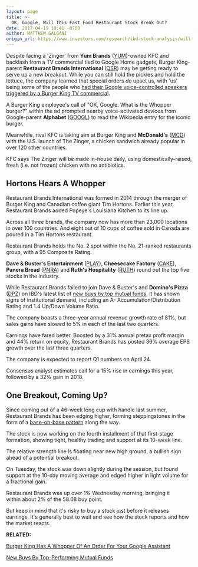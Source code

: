 ```yaml
---
layout: page
title: >-
  OK, Google, Will This Fast Food Restaurant Stock Break Out?
date: 2017-04-19 10:41 -0700
author: MATTHEW GALGANI
origin_url: https://www.investors.com/research/ibd-stock-analysis/will-burger-king-sizzle-or-get-grilled-dont-ask-google/
---
```












 
 
 Despite facing a 'Zinger' from **Yum Brands** ([YUM](https://research.investors.com/quote.aspx?symbol=YUM))-owned KFC and backlash from a TV commercial tied to Google Home gadgets, Burger King-parent **Restaurant Brands International** ([QSR](https://research.investors.com/quote.aspx?symbol=QSR)) may be getting ready to serve up a new breakout.
While you can still hold the pickles and hold the lettuce, the company learned that special orders *do* upset us, with 'us' being some of the people who [had their Google voice-controlled speakers triggered by a Burger King TV commercial](https://www.investors.com/news/technology/burger-king-has-a-whopper-of-an-order-for-your-google-assistant/).


A Burger King employee's call of "OK, Google. What is the Whopper burger?" within the ad prompted nearby voice-activated devices from Google-parent **Alphabet** ([GOOGL](https://research.investors.com/quote.aspx?symbol=GOOGL)) to read the Wikipedia entry for the iconic burger.


Meanwhile, rival KFC is taking aim at Burger King and **McDonald's** ([MCD](https://research.investors.com/quote.aspx?symbol=MCD)) with the U.S. launch of The Zinger, a chicken sandwich already popular in over 120 other countries.


KFC says The Zinger will be made in-house daily, using domestically-raised, fresh (i.e. not frozen) chicken with no antibiotics.


Hortons Hears A Whopper
-----------------------


Restaurant Brands International was formed in 2014 through the merger of Burger King and Canadian coffee giant Tim Hortons. Earlier this year, Restaurant Brands added Popeye's Louisiana Kitchen to its line up.


Across all three brands, the company now has more than 23,000 locations in over 100 countries. And eight out of 10 cups of coffee sold in Canada are poured in a Tim Hortons restaurant.


Restaurant Brands holds the No. 2 spot within the No. 21-ranked restaurants group, with a 95 Composite Rating.


**Dave & Buster's Entertainment** ([PLAY](https://research.investors.com/quote.aspx?symbol=PLAY)), **Cheesecake Factory** ([CAKE](https://research.investors.com/quote.aspx?symbol=CAKE)), **Panera Bread** ([PNRA](https://research.investors.com/quote.aspx?symbol=PNRA)) and **Ruth's Hospitality** ([RUTH](https://research.investors.com/quote.aspx?symbol=RUTH)) round out the top five stocks in the industry.


While Restaurant Brands failed to join Dave & Buster's and **Domino's Pizza** ([DPZ](https://research.investors.com/quote.aspx?symbol=DPZ)) on IBD's latest list of [new buys by top mutual funds](https://www.investors.com/etfs-and-funds/mutual-funds/top-funds-new-stock-buys-chips-pizza-movies/), it has shown signs of institutional demand, including an A- Accumulation/Distribution Rating and 1.4 Up/Down Volume Ratio.


The company boasts a three-year annual revenue growth rate of 81%, but sales gains have slowed to 5% in each of the last two quarters.


Earnings have fared better. Boosted by a 31% annual pretax profit margin and 44% return on equity, Restaurant Brands has posted 36% average EPS growth over the last three quarters.


The company is expected to report Q1 numbers on April 24.


Consensus analyst estimates call for a 15% rise in earnings this year, followed by a 32% gain in 2018.


One Breakout, Coming Up?
------------------------


Since coming out of a 46-week long cup with handle last summer, Restaurant Brands has been edging higher, forming steppingstones in the form of a [base-on-base pattern](https://www.investors.com/tag/chart-patterns-base-on-base) along the way.


The stock is now working on the fourth installment of that first-stage formation, showing tight, healthy trading and support at its 10-week line.



The relative strength line is floating near new high ground, a bullish sign ahead of a potential breakout.


On Tuesday, the stock was down slightly during the session, but found support at the 10-day moving average and edged higher in light volume for a fractional gain.


Restaurant Brands was up over 1% Wednesday morning, bringing it within about 2% of the 58.08 buy point.


But keep in mind that it's risky to buy a stock just before it releases earnings. It's generally best to wait and see how the stock reports and how the market reacts.


**RELATED:**


[Burger King Has A Whopper Of An Order For Your Google Assistant](https://www.investors.com/news/technology/burger-king-has-a-whopper-of-an-order-for-your-google-assistant/)


[New Buys By Top-Performing Mutual Funds](https://www.investors.com/etfs-and-funds/mutual-funds/top-funds-new-stock-buys-chips-pizza-movies/)




